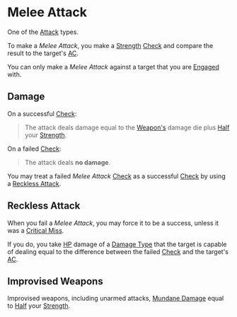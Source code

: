 # Melee Attack

One of the [Attack](Attack.md) types.

To make a *Melee Attack*, you make a [Strength](../../Player%20Characters/The%20Ability%20Scores/Strength.md) [Check](../Core%20Procedures/Check.md) and compare the result to the target's [AC](../../Player%20Characters/Derived%20Statistics/Armor%20Class.md).

You can only make a *Melee Attack* against a target that you are [Engaged](../Conditions/Engaged.md) with.

## Damage

On a successful [Check](../Core%20Procedures/Check.md):

>The attack deals damage equal to the [Weapon's](../../Items%20and%20Gear/Weapons/Weapons.md) damage die plus [Half](../Core%20Procedures/Half.md) your [Strength](../../Player%20Characters/The%20Ability%20Scores/Strength.md).

On a failed [Check](../Core%20Procedures/Check.md):

>The attack deals **no damage**.

You may treat a failed *Melee Attack* [Check](../Core%20Procedures/Check.md) as a successful [Check](../Core%20Procedures/Check.md) by using a [Reckless Attack](Melee%20Attack.md#Reckless%20Attack).

## Reckless Attack

When you fail a *Melee Attack*, you may force it to be a success, unless it was a [Critical Miss](../Die%20Rolling%20Mechanics/Critical%20Miss.md).

If you do, you take [HP](../../Player%20Characters/Derived%20Statistics/Hit%20Points.md) damage of a [Damage Type](Damage%20Types/{Damage%20Types}.md) that the target is capable of dealing equal to the difference between the failed [Check](../Core%20Procedures/Check.md) and the target's [AC](../../Player%20Characters/Derived%20Statistics/Armor%20Class.md).

## Improvised Weapons

Improvised weapons, including unarmed attacks, [Mundane Damage](Damage%20Types/Mundane%20Damage.md) equal to [Half](../Core%20Procedures/Half.md) your [Strength](../../Player%20Characters/The%20Ability%20Scores/Strength.md).
